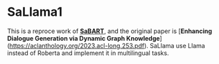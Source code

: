 # SaLlama1
This is a reproce work of [**SaBART**]([https://github.com](https://github.com/tangg555/SaBART?tab=readme-ov-file)https://github.com/tangg555/SaBART?tab=readme-ov-file), and the original paper is [**Enhancing Dialogue Generation via Dynamic Graph Knowledge**] (https://aclanthology.org/2023.acl-long.253.pdf). SaLlama use Llama instead of Roberta and implement it in multilingual tasks.
